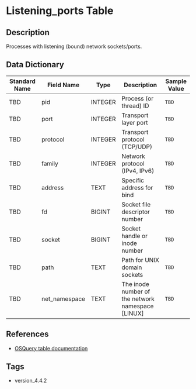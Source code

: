 # Listening_ports Table

## Description
Processes with listening (bound) network sockets/ports.

## Data Dictionary
|Standard Name|Field Name|Type|Description|Sample Value|
|---|---|---|---|---|
|TBD|pid|INTEGER|Process (or thread) ID|`TBD`|
|TBD|port|INTEGER|Transport layer port|`TBD`|
|TBD|protocol|INTEGER|Transport protocol (TCP/UDP)|`TBD`|
|TBD|family|INTEGER|Network protocol (IPv4, IPv6)|`TBD`|
|TBD|address|TEXT|Specific address for bind|`TBD`|
|TBD|fd|BIGINT|Socket file descriptor number|`TBD`|
|TBD|socket|BIGINT|Socket handle or inode number|`TBD`|
|TBD|path|TEXT|Path for UNIX domain sockets|`TBD`|
|TBD|net_namespace|TEXT|The inode number of the network namespace [LINUX]|`TBD`|

## References
* [OSQuery table documentation](https://osquery.io/schema/current#listening_ports)

## Tags
* version_4.4.2